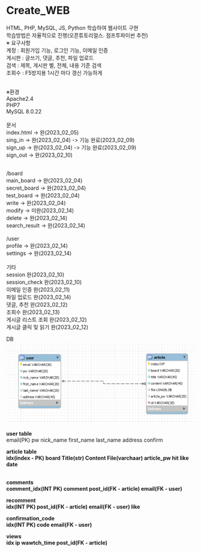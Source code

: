 # Create_WEB

HTML, PHP, MySQL, JS, Python 학습하여 웹사이트 구현<br/>
학습방법은 자율적으로 진행(오픈튜토리얼스. 점프투파이썬 추천)<br/>
※ 요구사항<br/>
  계정 : 회원가입 기능,   로그인 기능,  이메일 인증 <br/>
  게시판 : 글쓰기, 댓글, 추천, 파일 업로드<br/>
  검색 : 제목, 게시판 별, 전체, 내용 기준 검색<br/>
  조회수 : F5방지용 1시간 마다 갱신 가능하게<br/><br/>

※환경<br/>
Apache2.4<br/>
PHP7<br/>
MySQL 8.0.22<br/>
<br/>
문서<br/>
index.html -> 완(2023_02_05)<br/>
sing_in    -> 완(2023_02_04) -> 기능 완료(2023_02_09)<br/>
sign_up    -> 완(2023_02_04) -> 기능 완료(2023_02_09)<br/>
sign_out   -> 완(2023_02_10)<br/><br/>

/board<br/>
main_board    -> 완(2023_02_04)<br/>
secret_board  -> 완(2023_02_04)<br/>
test_board    -> 완(2023_02_04)<br/>
write         -> 완(2023_02_04)<br/>
modify        -> 미완(2023_02_14)<br/>
delete        -> 완(2023_02_14)<br/>
search_result -> 완(2023_02_14)<br/><br/>
/user<br/>
profile       -> 완(2023_02_14)<br/>
settings      -> 완(2023_02_14)<br/>
<br/>
기타<br/>
session 완(2023_02_10)<br/>
session_check 완(2023_02_10)<br/>
이메일 인증 완(2023_02_11)<br/>
파일 업로드 완(2023_02_14)<br/>
댓글, 추천 완(2023_02_12)<br/>
조회수 완(2023_02_13)<br/>
게시글 리스트 조회 완(2023_02_12)<br/>
게시글 클릭 및 읽기 완(2023_02_12)<br/>


DB<br/>
<img src=image/1.png>

<b>user table</b><br/>
email(PK) pw nick_name first_name last_name address confirm<br/>

<b>article table<br/>
idx(index - PK) board Title(str) Content File(varchaar) article_pw hit like date<br/><br/>

<b>comments</b><br/>
comment_idx(INT PK) comment post_id(FK - article) email(FK - user)

<b>recomment</b><br/>
idx(INT PK) post_id(FK - article) email(FK - user) like

<b>confirmation_code</b><br/>
idx(INT PK) code email(FK - user)

<b>views</b><br/>
idx ip wawtch_time post_id(FK - article)  

<!--대용량 데이터 업로드 https://anotherspringfield.tistory.com/100-->


